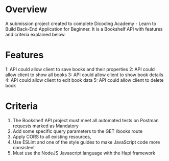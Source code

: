 # Overview
A submission project created to complete Dicoding Academy - Learn to Build Back-End Application for Beginner. It is a Bookshelf API with features and criteria explained below.

# Features
1: API could allow client to save books and their properties
2: API could allow client to show all books
3: API could allow client to show book details
4: API could allow client to edit book data
5: API could allow client to delete book

# Criteria
1. The Bookshelf API project must meet all automated tests on Postman requests marked as Mandatory
2. Add some specific query parameters to the GET /books route
3. Apply CORS to all existing resources,
4. Use ESLint and one of the style guides to make JavaScript code more consistent
5. Must use the NodeJS Javascript language with the Hapi framework